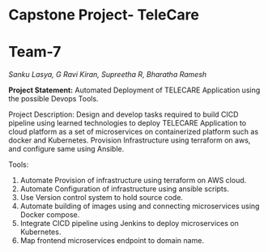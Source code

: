 # Capstone Project- TeleCare

# Team-7
_Sanku Lasya,
G Ravi Kiran,
Supreetha R,
Bharatha Ramesh_

**Project Statement:**
Automated Deployment of TELECARE Application using the possible Devops Tools.

Project Description:
Design and develop tasks required to build CICD pipeline using learned technologies to deploy TELECARE Application to cloud platform as a set of microservices on containerized platform such as docker and Kubernetes. Provision Infrastructure using terraform on aws, and configure same using Ansible.

Tools:
1.	Automate Provision of infrastructure using terraform on AWS cloud.
2.	Automate Configuration of infrastructure using ansible scripts.
3.	Use Version control system to hold source code.
4.	Automate building of images using and connecting microservices using Docker compose.
5.	Integrate CICD pipeline using Jenkins to deploy microservices on Kubernetes.
6.	Map frontend microservices endpoint to domain name.


